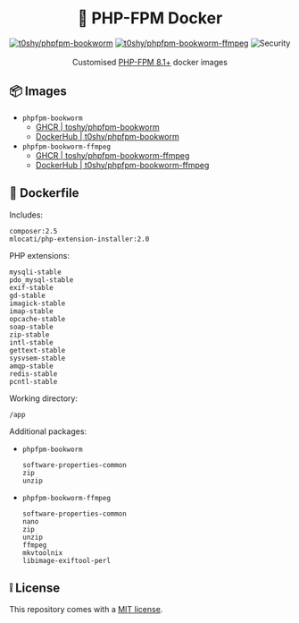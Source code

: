 <h1 align="center">🐋 PHP-FPM Docker</h1>

<div align="center">
    <a href="https://hub.docker.com/r/t0shy/phpfpm-bookworm"><img src="https://img.shields.io/badge/Docker%20Hub-t0shy%2Fphpfpm--bookworm-blue" alt="t0shy/phpfpm-bookworm" /></a>
    <a href="https://hub.docker.com/r/t0shy/phpfpm-bookworm-ffmpeg"><img src="https://img.shields.io/badge/Docker%20Hub-t0shy%2Fphpfpm--bookworm--ffmpeg-blue" alt="t0shy/phpfpm-bookworm-ffmpeg" /></a>
    <img src="https://img.shields.io/github/actions/workflow/status/toshy/phpfpm-docker/security.yml?branch=main&label=Security" alt="Security">
    <br /><br />
    Customised <a href="https://hub.docker.com/_/php">PHP-FPM 8.1+</a> docker images
</div>

## 📦 Images

- `phpfpm-bookworm`
  - [GHCR | toshy/phpfpm-bookworm](https://github.com/ToshY/phpfpm-docker/pkgs/container/phpfpm-bookworm)
  - [DockerHub | t0shy/phpfpm-bookworm](https://hub.docker.com/r/t0shy/phpfpm-bookworm)
- `phpfpm-bookworm-ffmpeg`
  - [GHCR | toshy/phpfpm-bookworm-ffmpeg](https://github.com/ToshY/phpfpm-docker/pkgs/container/phpfpm-bookworm-ffmpeg)
  - [DockerHub | t0shy/phpfpm-bookworm-ffmpeg](https://hub.docker.com/r/t0shy/phpfpm-bookworm-ffmpeg)

## 🐳 Dockerfile

Includes:

```text
composer:2.5
mlocati/php-extension-installer:2.0
```

PHP extensions:

```text
mysqli-stable
pdo_mysql-stable
exif-stable
gd-stable
imagick-stable
imap-stable
opcache-stable
soap-stable
zip-stable
intl-stable
gettext-stable
sysvsem-stable
amqp-stable
redis-stable
pcntl-stable
```

Working directory:

```text
/app
```

Additional packages:

- `phpfpm-bookworm`
  ```text
  software-properties-common
  zip
  unzip
  ```
- `phpfpm-bookworm-ffmpeg`
  ```text
  software-properties-common
  nano
  zip
  unzip
  ffmpeg
  mkvtoolnix
  libimage-exiftool-perl
  ```

## ❕ License

This repository comes with a [MIT license](./LICENSE).
